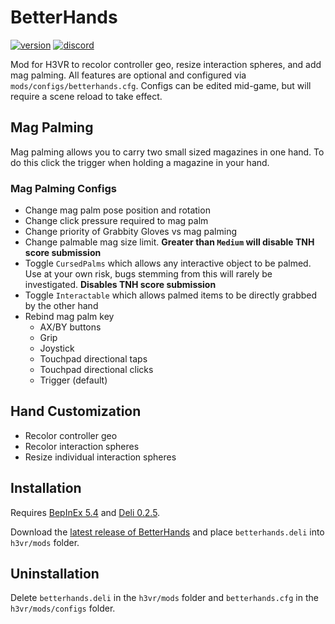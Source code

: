 # BetterHands
[![version](https://img.shields.io/github/v/release/Maiq-The-Dude/BetterHands?&label=version&style=flat-square)](https://github.com/Maiq-The-Dude/BetterHands/releases/latest) [![discord](https://img.shields.io/discord/777351065950879744?label=&logo=discord&logoColor=ffffff&color=7389D8&labelColor=6A7EC2&style=flat-square)](https://discord.gg/g8xeFyt42j)

Mod for H3VR to recolor controller geo, resize interaction spheres, and add mag palming.
All features are optional and configured via `mods/configs/betterhands.cfg`. Configs can be edited mid-game, but will require a scene reload to take effect.

## Mag Palming
Mag palming allows you to carry two small sized magazines in one hand. To do this click the trigger when holding a magazine in your hand.

### Mag Palming Configs
- Change mag palm pose position and rotation
- Change click pressure required to mag palm
- Change priority of Grabbity Gloves vs mag palming
- Change palmable mag size limit. **Greater than `Medium` will disable TNH score submission**
- Toggle `CursedPalms` which allows any interactive object to be palmed. Use at your own risk, bugs stemming from this will rarely be investigated. **Disables TNH score submission**
- Toggle `Interactable` which allows palmed items to be directly grabbed by the other hand
- Rebind mag palm key
  - AX/BY buttons
  - Grip
  - Joystick
  - Touchpad directional taps
  - Touchpad directional clicks
  - Trigger (default)

## Hand Customization
- Recolor controller geo
- Recolor interaction spheres
- Resize individual interaction spheres

## Installation
Requires [BepInEx 5.4](https://github.com/BepInEx/BepInEx/releases/latest) and [Deli 0.2.5](https://github.com/Deli-Collective/Deli/releases/tag/v0.2.5).

Download the [latest release of BetterHands](https://github.com/Maiq-The-Dude/BetterHands/releases/latest) and place `betterhands.deli` into `h3vr/mods` folder.

## Uninstallation
Delete `betterhands.deli` in the `h3vr/mods` folder and `betterhands.cfg` in the `h3vr/mods/configs` folder.
